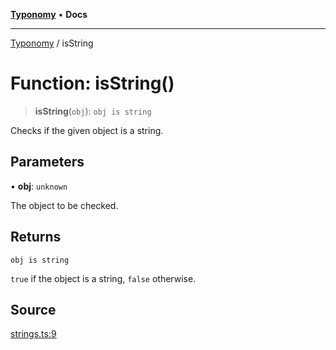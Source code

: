 [**Typonomy**](../README.md) • **Docs**

***

[Typonomy](../globals.md) / isString

# Function: isString()

> **isString**(`obj`): `obj is string`

Checks if the given object is a string.

## Parameters

• **obj**: `unknown`

The object to be checked.

## Returns

`obj is string`

`true` if the object is a string, `false` otherwise.

## Source

[strings.ts:9](https://github.com/softcraft-development/typonomy/blob/ed30302645156be7a3415a48b3f38706435f25d3/src/strings.ts#L9)
